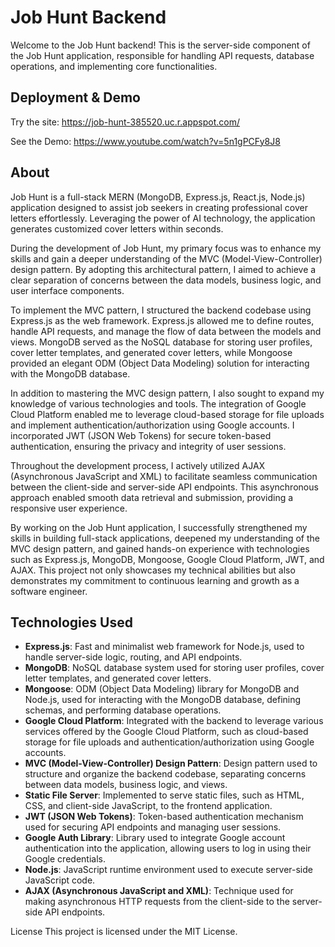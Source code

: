# Job Hunt Backend

Welcome to the Job Hunt backend! This is the server-side component of the Job Hunt application, responsible for handling API requests, database operations, and implementing core functionalities.

## Deployment & Demo

Try the site: https://job-hunt-385520.uc.r.appspot.com/

See the Demo: https://www.youtube.com/watch?v=5n1gPCFy8J8

## About

Job Hunt is a full-stack MERN (MongoDB, Express.js, React.js, Node.js) application designed to assist job seekers in creating professional cover letters effortlessly. Leveraging the power of AI technology, the application generates customized cover letters within seconds.

During the development of Job Hunt, my primary focus was to enhance my skills and gain a deeper understanding of the MVC (Model-View-Controller) design pattern. By adopting this architectural pattern, I aimed to achieve a clear separation of concerns between the data models, business logic, and user interface components.

To implement the MVC pattern, I structured the backend codebase using Express.js as the web framework. Express.js allowed me to define routes, handle API requests, and manage the flow of data between the models and views. MongoDB served as the NoSQL database for storing user profiles, cover letter templates, and generated cover letters, while Mongoose provided an elegant ODM (Object Data Modeling) solution for interacting with the MongoDB database.

In addition to mastering the MVC design pattern, I also sought to expand my knowledge of various technologies and tools. The integration of Google Cloud Platform enabled me to leverage cloud-based storage for file uploads and implement authentication/authorization using Google accounts. I incorporated JWT (JSON Web Tokens) for secure token-based authentication, ensuring the privacy and integrity of user sessions.

Throughout the development process, I actively utilized AJAX (Asynchronous JavaScript and XML) to facilitate seamless communication between the client-side and server-side API endpoints. This asynchronous approach enabled smooth data retrieval and submission, providing a responsive user experience.

By working on the Job Hunt application, I successfully strengthened my skills in building full-stack applications, deepened my understanding of the MVC design pattern, and gained hands-on experience with technologies such as Express.js, MongoDB, Mongoose, Google Cloud Platform, JWT, and AJAX. This project not only showcases my technical abilities but also demonstrates my commitment to continuous learning and growth as a software engineer.

## Technologies Used

- **Express.js**: Fast and minimalist web framework for Node.js, used to handle server-side logic, routing, and API endpoints.
- **MongoDB**: NoSQL database system used for storing user profiles, cover letter templates, and generated cover letters.
- **Mongoose**: ODM (Object Data Modeling) library for MongoDB and Node.js, used for interacting with the MongoDB database, defining schemas, and performing database operations.
- **Google Cloud Platform**: Integrated with the backend to leverage various services offered by the Google Cloud Platform, such as cloud-based storage for file uploads and authentication/authorization using Google accounts.
- **MVC (Model-View-Controller) Design Pattern**: Design pattern used to structure and organize the backend codebase, separating concerns between data models, business logic, and views.
- **Static File Server**: Implemented to serve static files, such as HTML, CSS, and client-side JavaScript, to the frontend application.
- **JWT (JSON Web Tokens)**: Token-based authentication mechanism used for securing API endpoints and managing user sessions.
- **Google Auth Library**: Library used to integrate Google account authentication into the application, allowing users to log in using their Google credentials.
- **Node.js**: JavaScript runtime environment used to execute server-side JavaScript code.
- **AJAX (Asynchronous JavaScript and XML)**: Technique used for making asynchronous HTTP requests from the client-side to the server-side API endpoints.

License
This project is licensed under the MIT License.
